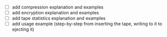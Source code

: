 * [ ] add compression explanation and examples
* [ ] add encryption explanation and examples
* [ ] add tape statistics explanation and examples
* [ ] add usage example (step-by-step from inserting the tape, writing to it to ejecting it)
